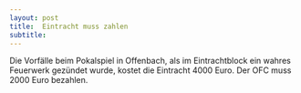 ```yaml
---
layout: post
title:  Eintracht muss zahlen
subtitle:  
---
```


Die Vorfälle beim Pokalspiel in Offenbach, als im Eintrachtblock ein wahres Feuerwerk gezündet wurde, kostet die Eintracht 4000 Euro. Der OFC muss 2000 Euro bezahlen.


